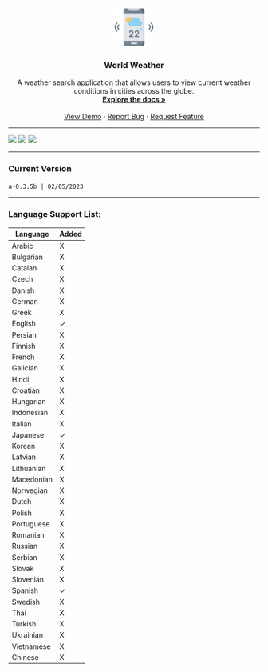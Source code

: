 <br />
<div align="center">
  <a href="https://github.com/fedetomassini/world-weather">
    <img src="public/web-icon512.png" alt="Logo" width="80" height="80">
  </a>

<h3 align="center">World Weather</h3>

  <p align="center">
   A weather search application that allows users to view current weather conditions in cities across the globe.
    <br />
    <a href="https://github.com/fedetomassini/world-weather"><strong>Explore the docs »</strong></a>
    <br />
    <br />
    <a href="https://worldweather-web.vercel.app">View Demo</a>
    ·
    <a href="https://github.com/fedetomassini/world-weather/issues">Report Bug</a>
    ·
    <a href="https://github.com/fedetomassini/world-weather/pulls">Request Feature</a>
  </p>
</div>

---
![](https://img.shields.io/github/stars/fedetomassini/world-weather) 
![](https://img.shields.io/github/forks/fedetomassini/world-weather) 
![](https://img.shields.io/github/issues/fedetomassini/world-weather)

---

### Current Version
```txt
a-0.3.5b | 02/05/2023
```
---

### Language Support List:
| Language         |   Added  |
|------------------|----------|
| Arabic           |    X     |
| Bulgarian        |    X     |
| Catalan          |    X     |
| Czech            |    X     |
| Danish           |    X     |
| German           |    X     |
| Greek            |    X     |
| English          |    ✓     |
| Persian          |    X     |
| Finnish          |    X     |
| French           |    X     |
| Galician         |    X     |
| Hindi            |    X     |
| Croatian         |    X     |
| Hungarian        |    X     |
| Indonesian       |    X     |
| Italian          |    X     |
| Japanese         |    ✓     |
| Korean           |    X     |
| Latvian          |    X     |
| Lithuanian       |    X     |
| Macedonian       |    X     |
| Norwegian        |    X     |
| Dutch            |    X     |
| Polish           |    X     |
| Portuguese       |    X     |
| Romanian         |    X     |
| Russian          |    X     |
| Serbian          |    X     |
| Slovak           |    X     |
| Slovenian        |    X     |
| Spanish          |    ✓     |
| Swedish          |    X     |
| Thai             |    X     |
| Turkish          |    X     |
| Ukrainian        |    X     |
| Vietnamese       |    X     |
| Chinese          |    X     |
